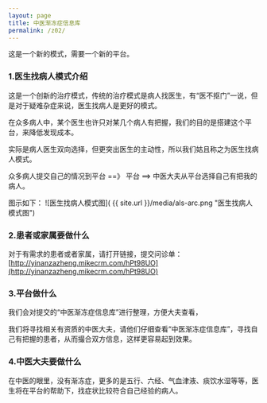 ```yaml
---
layout: page
title: 中医渐冻症信息库
permalink: /z02/
---
```


这是一个新的模式，需要一个新的平台。

### 1.医生找病人模式介绍

这是一个创新的治疗模式，传统的治疗模式是病人找医生，有“医不抠门”一说，但是对于疑难杂症来说，医生找病人是更好的模式。

在众多病人中，某个医生也许只对某几个病人有把握，我们的目的是搭建这个平台，来降低发现成本。

实际是病人医生双向选择，但更突出医生的主动性，所以我们姑且称之为医生找病人模式。

众多病人提交自己的情况到平台 ==》 平台 ==> 中医大夫从平台选择自己有把我的病人。

图示如下：
![医生找病人模式图]( {{ site.url }}/media/als-arc.png "医生找病人模式图")



### 2.患者或家属要做什么

对于有需求的患者或者家属，请打开链接，提交问诊单：
[http://yinanzazheng.mikecrm.com/hPt98UO](http://yinanzazheng.mikecrm.com/hPt98UO)


### 3.平台做什么

我们会对提交的“中医渐冻症信息库”进行整理，方便大夫查看，

我们将寻找相关有资质的中医大夫，请他们仔细查看“中医渐冻症信息库”，寻找自己有把握的患者，从而撮合双方信息，这样更容易起到效果。

### 4.中医大夫要做什么
在中医的眼里，没有渐冻症，更多的是五行、六经、气血津液、痰饮水湿等等，医生将在平台的帮助下，找症状比较符合自己经验的病人。


<br/>



